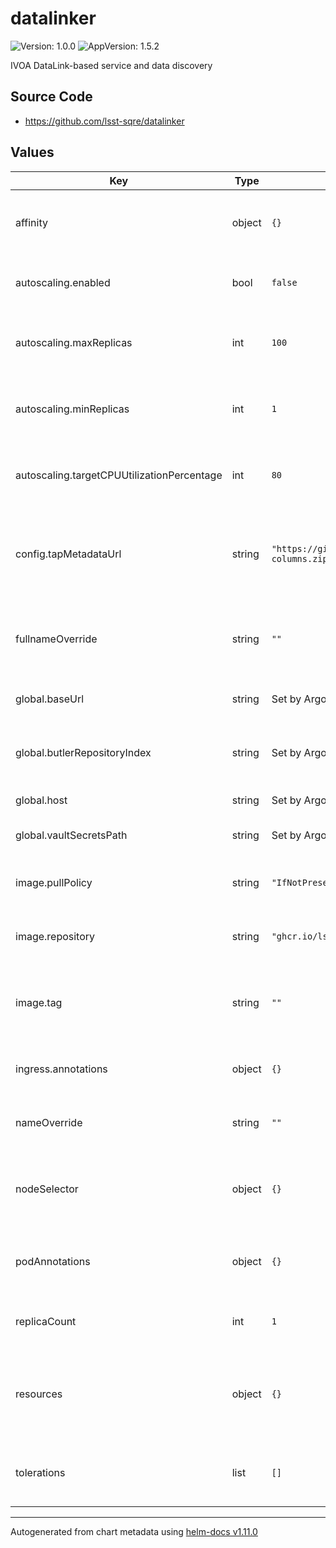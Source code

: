 # datalinker

![Version: 1.0.0](https://img.shields.io/badge/Version-1.0.0-informational?style=flat-square) ![AppVersion: 1.5.2](https://img.shields.io/badge/AppVersion-1.5.2-informational?style=flat-square)

IVOA DataLink-based service and data discovery

## Source Code

* <https://github.com/lsst-sqre/datalinker>

## Values

| Key | Type | Default | Description |
|-----|------|---------|-------------|
| affinity | object | `{}` | Affinity rules for the datalinker deployment pod |
| autoscaling.enabled | bool | `false` | Enable autoscaling of datalinker deployment |
| autoscaling.maxReplicas | int | `100` | Maximum number of datalinker deployment pods |
| autoscaling.minReplicas | int | `1` | Minimum number of datalinker deployment pods |
| autoscaling.targetCPUUtilizationPercentage | int | `80` | Target CPU utilization of datalinker deployment pods |
| config.tapMetadataUrl | string | `"https://github.com/lsst/sdm_schemas/releases/download/1.2.0/datalink-columns.zip"` | URL containing TAP schema metadata used to construct queries |
| fullnameOverride | string | `""` | Override the full name for resources (includes the release name) |
| global.baseUrl | string | Set by Argo CD | Base URL for the environment |
| global.butlerRepositoryIndex | string | Set by Argo CD | URI to the Butler configuration of available repositories |
| global.host | string | Set by Argo CD | Host name for ingress |
| global.vaultSecretsPath | string | Set by Argo CD | Base path for Vault secrets |
| image.pullPolicy | string | `"IfNotPresent"` | Pull policy for the datalinker image |
| image.repository | string | `"ghcr.io/lsst-sqre/datalinker"` | Image to use in the datalinker deployment |
| image.tag | string | `""` | Overrides the image tag whose default is the chart appVersion. |
| ingress.annotations | object | `{}` | Additional annotations for the ingresses |
| nameOverride | string | `""` | Override the base name for resources |
| nodeSelector | object | `{}` | Node selection rules for the datalinker deployment pod |
| podAnnotations | object | `{}` | Annotations for the datalinker deployment pod |
| replicaCount | int | `1` | Number of web deployment pods to start |
| resources | object | `{}` | Resource limits and requests for the datalinker deployment pod |
| tolerations | list | `[]` | Tolerations for the datalinker deployment pod |

----------------------------------------------
Autogenerated from chart metadata using [helm-docs v1.11.0](https://github.com/norwoodj/helm-docs/releases/v1.11.0)
